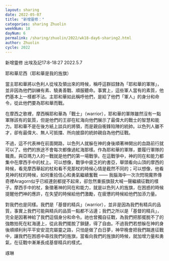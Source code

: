 ```yaml
---
layout: sharing
date: 2022-05-07
title: "新增靈修："
categories: sharing Zhuolin
weekNum: 18
dayNum: 6
permalink: /sharing/zhuolin/2022/wk18-day6-sharing2.html
author: Zhuolin
cycle: 2022
---  
```

新增靈修 出埃及記17:8-18:27
2022.5.7

耶和華尼西（耶和華是我的旌旗）

當主耶和華將以色利人從埃及領出來的時候，稱呼這群奴隸為「耶和華的軍隊」，並非因為他們訓練有素、驍勇善戰、順服聽命。事實上，這些軍人當有的素質，他們基本上一樣都不沾。主耶和華如此稱呼他們，是給了他們「軍人」的身分和命令，從此他們要為耶和華而戰。

在摩西之歌裡，摩西稱耶和華為「戰士」（warrior），耶和華的軍隊雖然沒有一點軍隊該有的氣質，但是他們的王卻在紅海向他們展示了最偉大的戰士的智慧和能力。耶和華不是在後方紙上談兵的將領，而是親自衝鋒陷陣的統帥。以色列人雖不才，卻有最偉大、無人可抵擋、所向披靡的統帥親自為他們征戰。

不過，這不代表神在前面開路，以色列人就躲在神的身後順著神開出的血路前行就可以了。他們的旅途不會每次都像過紅海那樣。作為耶和華的軍隊，要履行軍隊的職責。與亞瑪力人的一戰就是他們的第一場戰爭。在這戰爭中，神的同在和能力都集中在摩西手中的杖上。可以想像，戰爭中疲乏的約書亞，舉頭看向山頂的摩西的時候，看見摩西舉起的杖和看不見那杖的時候心情是截然不同的；可以想像，他看見神的杖的時候，如何重拾信心和勇氣繼續奮戰 —— 我腦海中一次次閃現魔界傳奇裡Aragorn似乎已經連劍都提不起來，卻忽然重振旗鼓大喊一聲繼續征戰的樣子。摩西手中的杖，象徵著神的同在和能力，就是以色列人的旌旗，在困惑的時候提醒他們神的應許，在失望的時候給他們激勵，在疲憊的時候給他們加添力量。

對我們也是同樣。我們是「基督的精兵」（warrior），並非是因為我們有精兵的品質，事實上我們可能與精兵的品質一點都不沾邊；我們之所以是「基督的精兵」，完全是因著神給了我們這個身分和命令。祂也曾獨自征戰，為我們把那擺脫不了的強敵拍死在紅海邊上，從此我們擺脫了鎖鏈，得了自由。不過我們若想躲在神的身後順順利利平平安安混完屬靈之路，只怕是做了白日夢，神早晚會把我們踹進征戰中，讓我們在困惑中尋找我們的旌旗，當看向我們的旌旗的時候，就加增力量和勇氣，在征戰中漸漸長成基督精兵的樣式。

琢琳
